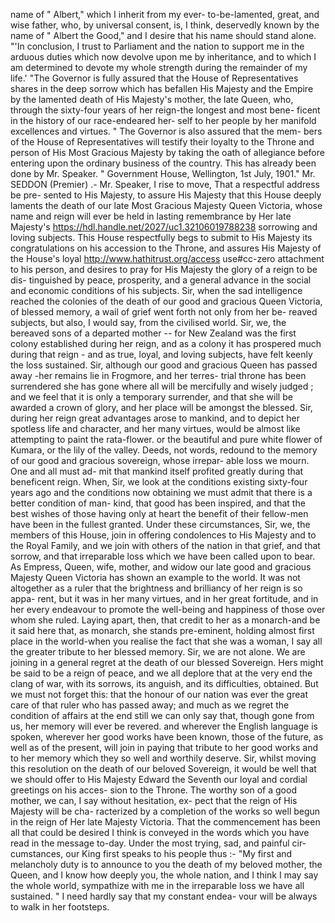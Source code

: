 name of " Albert," which I inherit from my ever- to-be-lamented, great, and wise father, who, by universal consent, is, I think, deservedly known by the name of " Albert the Good," and I desire that his name should stand alone. "'In conclusion, I trust to Parliament and the nation to support me in the arduous duties which now devolve upon me by inheritance, and to which I am determined to devote my whole strength during the remainder of my life.' "The Governor is fully assured that the House of Representatives shares in the deep sorrow which has befallen His Majesty and the Empire by the lamented death of His Majesty's mother, the late Queen, who, through the sixty-four years of her reign-the longest and most bene- ficent in the history of our race-endeared her- self to her people by her manifold excellences and virtues. " The Governor is also assured that the mem- bers of the House of Representatives will testify their loyalty to the Throne and person of His Most Gracious Majesty by taking the oath of allegiance before entering upon the ordinary business of the country. This has already been done by Mr. Speaker. " Government House, Wellington, 1st July, 1901." Mr. SEDDON (Premier) .- Mr. Speaker, I rise to move, That a respectful address be pre- sented to His Majesty, to assure His Majesty that this House deeply laments the death of our late Most Gracious Majesty Queen Victoria, whose name and reign will ever be held in lasting remembrance by Her late Majesty's https://hdl.handle.net/2027/uc1.32106019788238 sorrowing and loving subjects. This House respectfully begs to submit to His Majesty its congratulations on his accession to the Throne, and assures His Majesty of the House's loyal http://www.hathitrust.org/access use#cc-zero attachment to his person, and desires to pray for His Majesty the glory of a reign to be dis- tinguished by peace, prosperity, and a general advance in the social and economic conditions of his subjects. Sir, when the sad intelligence reached the colonies of the death of our good and gracious Queen Victoria, of blessed memory, a wail of grief went forth not only from her be- reaved subjects, but also, I would say, from the civilised world. Sir, we, the bereaved sons of a departed mother -- for New Zealand was the first colony established during her reign, and as a colony it has prospered much during that reign - and as true, loyal, and loving subjects, have felt keenly the loss sustained. Sir, although our good and gracious Queen has passed away -her remains lie in Frogmore, and her terres- trial throne has been surrendered she has gone where all will be mercifully and wisely judged ; and we feel that it is only a temporary surrender, and that she will be awarded a crown of glory, and her place will be amongst the blessed. Sir, during her reign great advantages arose to mankind, and to depict her spotless life and character, and her many virtues, would be almost like attempting to paint the rata-flower. or the beautiful and pure white flower of Kumara, or the lily of the valley. Deeds, not words, redound to the memory of our good and gracious sovereign, whose irrepar- able loss we mourn. One and all must ad- mit that mankind itself profited greatly during that beneficent reign. When, Sir, we look at the conditions existing sixty-four years ago and the conditions now obtaining we must admit that there is a better condition of man- kind, that good has been inspired, and that the best wishes of those having only at heart the benefit of their fellow-men have been in the fullest granted. Under these circumstances, Sir, we, the members of this House, join in offering condolences to His Majesty and to the Royal Family, and we join with others of the nation in that grief, and that sorrow, and that irreparable loss which we have been called upon to bear. As Empress, Queen, wife, mother, and widow our late good and gracious Majesty Queen Victoria has shown an example to the world. It was not altogether as a ruler that the brightness and brilliancy of her reign is so appa- rent, but it was in her many virtues, and in her great fortitude, and in her every endeavour to promote the well-being and happiness of those over whom she ruled. Laying apart, then, that credit to her as a monarch-and be it said here that, as monarch, she stands pre-eminent, holding almost first place in the world-when you realise the fact that she was a woman, I say all the greater tribute to her blessed memory. Sir, we are not alone. We are joining in a general regret at the death of our blessed Sovereign. Hers might be said to be a reign of peace, and we all deplore that at the very end the clang of war, with its sorrows, its anguish, and its difficulties, obtained. But we must not forget this: that the honour of our nation was ever the great care of that ruler who has passed away; and much as we regret the condition of affairs at the end still we can only say that, though gone from us, her memory will ever be revered. and wherever the English language is spoken, wherever her good works have been known, those of the future, as well as of the present, will join in paying that tribute to her good works and to her memory which they so well and worthily deserve. Sir, whilst moving this resolution on the death of our beloved Sovereign, it would be well that we should offer to His Majesty Edward the Seventh our loyal and cordial greetings on his acces- sion to the Throne. The worthy son of a good mother, we can, I say without hesitation, ex- pect that the reign of His Majesty will be cha- racterized by a completion of the works so well begun in the reign of Her late Majesty Victoria. That the commencement has been all that could be desired I think is conveyed in the words which you have read in the message to-day. Under the most trying, sad, and painful cir- cumstances, our King first speaks to his people thus :- "My first and melancholy duty is to announce to you the death of my beloved mother, the Queen, and I know how deeply you, the whole nation, and I think I may say the whole world, sympathize with me in the irreparable loss we have all sustained. " I need hardly say that my constant endea- vour will be always to walk in her footsteps. 
